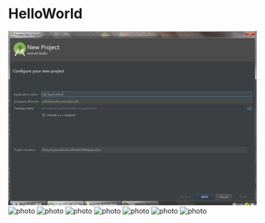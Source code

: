 # HelloWorld
![photo](https://github.com/Timejzk/HelloWorld/blob/master/photo/8E%25U3LU7U%5D%60%5B5OP_BSH0%5B46.png)
![photo]()
![photo]()
![photo]()
![photo]()
![photo]()
![photo]()
![photo]()
